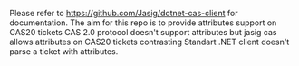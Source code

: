 Please refer to https://github.com/Jasig/dotnet-cas-client for documentation. 
The aim for this repo is to provide attributes support on CAS20 tickets CAS 2.0 protocol doesn't support attributes but jasig cas allows attributes on CAS20 tickets contrasting Standart .NET client doesn't parse a ticket with attributes. 
